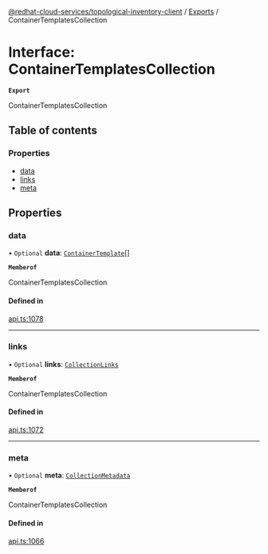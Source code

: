 [@redhat-cloud-services/topological-inventory-client](../README.md) / [Exports](../modules.md) / ContainerTemplatesCollection

# Interface: ContainerTemplatesCollection

**`Export`**

ContainerTemplatesCollection

## Table of contents

### Properties

- [data](ContainerTemplatesCollection.md#data)
- [links](ContainerTemplatesCollection.md#links)
- [meta](ContainerTemplatesCollection.md#meta)

## Properties

### data

• `Optional` **data**: [`ContainerTemplate`](ContainerTemplate.md)[]

**`Memberof`**

ContainerTemplatesCollection

#### Defined in

[api.ts:1078](https://github.com/RedHatInsights/javascript-clients/blob/main/packages/topological-inventory/api.ts#L1078)

___

### links

• `Optional` **links**: [`CollectionLinks`](CollectionLinks.md)

**`Memberof`**

ContainerTemplatesCollection

#### Defined in

[api.ts:1072](https://github.com/RedHatInsights/javascript-clients/blob/main/packages/topological-inventory/api.ts#L1072)

___

### meta

• `Optional` **meta**: [`CollectionMetadata`](CollectionMetadata.md)

**`Memberof`**

ContainerTemplatesCollection

#### Defined in

[api.ts:1066](https://github.com/RedHatInsights/javascript-clients/blob/main/packages/topological-inventory/api.ts#L1066)
